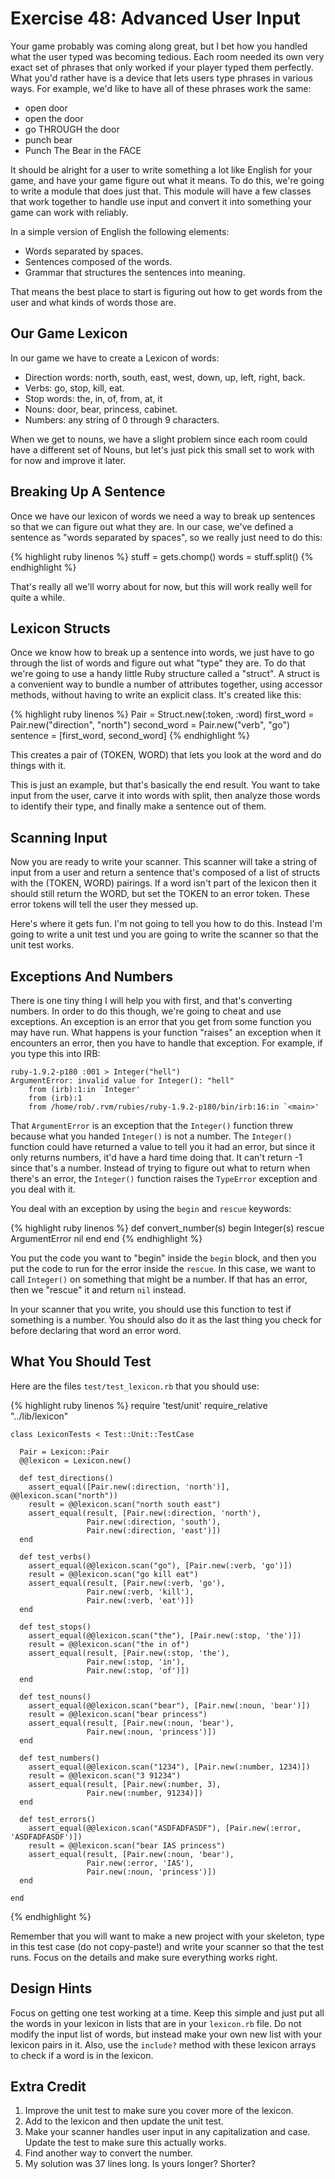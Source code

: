 # Exercise 48: Advanced User Input
Your game probably was coming along great, but I bet how you handled what the user typed was becoming tedious. Each room needed its own very exact set of phrases that only worked if your player typed them perfectly. What you'd rather have is a device that lets users type phrases in various ways. For example, we'd like to have all of these phrases work the same:

* open door
* open the door
* go THROUGH the door
* punch bear
* Punch The Bear in the FACE

It should be alright for a user to write something a lot like English for your game, and have your game figure out what it means. To do this, we're going to write a module that does just that. This module will have a few classes that work together to handle use input and convert it into something your game can work with reliably.

In a simple version of English the following elements:

* Words separated by spaces.
* Sentences composed of the words.
* Grammar that structures the sentences into meaning.

That means the best place to start is figuring out how to get words from the user and what kinds of words those are.

## Our Game Lexicon
In our game we have to create a Lexicon of words:

* Direction words: north, south, east, west, down, up, left, right, back.
* Verbs: go, stop, kill, eat.
* Stop words: the, in, of, from, at, it
* Nouns: door, bear, princess, cabinet.
* Numbers: any string of 0 through 9 characters.

When we get to nouns, we have a slight problem since each room could have a different set of Nouns, but let's just pick this small set to work with for now and improve it later.

## Breaking Up A Sentence
Once we have our lexicon of words we need a way to break up sentences so that we can figure out what they are. In our case, we've defined a sentence as "words separated by spaces", so we really just need to do this:

{% highlight ruby linenos %}
    stuff = gets.chomp()
    words = stuff.split()
{% endhighlight %}

That's really all we'll worry about for now, but this will work really well for quite a while.

## Lexicon Structs
Once we know how to break up a sentence into words, we just have to go through the list of words and figure out what "type" they are. To do that we're going to use a handy little Ruby structure called a "struct". A struct is a convenient way to bundle a number of attributes together, using accessor methods, without having to write an explicit class. It's created like this:

{% highlight ruby linenos %}
    Pair = Struct.new(:token, :word)
    first_word = Pair.new("direction", "north")
    second_word = Pair.new("verb", "go")
    sentence = [first_word, second_word]
{% endhighlight %}

This creates a pair of (TOKEN, WORD) that lets you look at the word and do things with it.

This is just an example, but that's basically the end result. You want to take input from the user, carve it into words with split, then analyze those words to identify their type, and finally make a sentence out of them.

## Scanning Input
Now you are ready to write your scanner. This scanner will take a string of input from a user and return a sentence that's composed of a list of structs with the (TOKEN, WORD) pairings. If a word isn't part of the lexicon then it should still return the WORD, but set the TOKEN to an error token. These error tokens will tell the user they messed up.

Here's where it gets fun. I'm not going to tell you how to do this. Instead I'm going to write a unit test und you are going to write the scanner so that the unit test works.

## Exceptions And Numbers
There is one tiny thing I will help you with first, and that's converting numbers. In order to do this though, we're going to cheat and use exceptions. An exception is an error that you get from some function you may have run. What happens is your function "raises" an exception when it encounters an error, then you have to handle that exception. For example, if you type this into IRB:


    ruby-1.9.2-p180 :001 > Integer("hell")
    ArgumentError: invalid value for Integer(): "hell"
    	from (irb):1:in `Integer'
    	from (irb):1
    	from /home/rob/.rvm/rubies/ruby-1.9.2-p180/bin/irb:16:in `<main>'

That `ArgumentError` is an exception that the `Integer()` function threw because what you handed `Integer()` is not a number. The `Integer()` function could have returned a value to tell you it had an error, but since it only returns numbers, it'd have a hard time doing that. It can't return -1 since that's a number. Instead of trying to figure out what to return when there's an error, the `Integer()` function raises the `TypeError` exception and you deal with it.

You deal with an exception by using the `begin` and `rescue` keywords:

{% highlight ruby linenos %}
    def convert_number(s)
      begin
        Integer(s)
      rescue ArgumentError
        nil
      end
    end
{% endhighlight %}

You put the code you want to "begin" inside the `begin` block, and then you put the code to run for the error inside the `rescue`. In this case, we want to call `Integer()` on something that might be a number. If that has an error, then we "rescue" it and return `nil` instead.

In your scanner that you write, you should use this function to test if something is a number. You should also do it as the last thing you check for before declaring that word an error word.

## What You Should Test
Here are the files `test/test_lexicon.rb` that you should use:

{% highlight ruby linenos %}
    require 'test/unit'
    require_relative "../lib/lexicon"
    
    class LexiconTests < Test::Unit::TestCase
    
      Pair = Lexicon::Pair
      @@lexicon = Lexicon.new()
    
      def test_directions()
        assert_equal([Pair.new(:direction, 'north')], @@lexicon.scan("north"))
        result = @@lexicon.scan("north south east")
        assert_equal(result, [Pair.new(:direction, 'north'),
                     Pair.new(:direction, 'south'),
                     Pair.new(:direction, 'east')])
      end
    
      def test_verbs()
        assert_equal(@@lexicon.scan("go"), [Pair.new(:verb, 'go')])
        result = @@lexicon.scan("go kill eat")
        assert_equal(result, [Pair.new(:verb, 'go'),
                     Pair.new(:verb, 'kill'),
                     Pair.new(:verb, 'eat')])
      end
    
      def test_stops()
        assert_equal(@@lexicon.scan("the"), [Pair.new(:stop, 'the')])
        result = @@lexicon.scan("the in of")
        assert_equal(result, [Pair.new(:stop, 'the'),
                     Pair.new(:stop, 'in'),
                     Pair.new(:stop, 'of')])
      end
    
      def test_nouns()
        assert_equal(@@lexicon.scan("bear"), [Pair.new(:noun, 'bear')])
        result = @@lexicon.scan("bear princess")
        assert_equal(result, [Pair.new(:noun, 'bear'),
                     Pair.new(:noun, 'princess')])
      end
    
      def test_numbers()
        assert_equal(@@lexicon.scan("1234"), [Pair.new(:number, 1234)])
        result = @@lexicon.scan("3 91234")
        assert_equal(result, [Pair.new(:number, 3),
                     Pair.new(:number, 91234)])
      end
    
      def test_errors()
        assert_equal(@@lexicon.scan("ASDFADFASDF"), [Pair.new(:error, 'ASDFADFASDF')])
        result = @@lexicon.scan("bear IAS princess")
        assert_equal(result, [Pair.new(:noun, 'bear'),
                     Pair.new(:error, 'IAS'),
                     Pair.new(:noun, 'princess')])
      end
    
    end
{% endhighlight %}

Remember that you will want to make a new project with your skeleton, type in this test case (do not copy-paste!) and write your scanner so that the test runs. Focus on the details and make sure everything works right.

## Design Hints
Focus on getting one test working at a time. Keep this simple and just put all the words in your lexicon in lists that are in your `lexicon.rb` file. Do not modify the input list of words, but instead make your own new list with your lexicon pairs in it. Also, use the `include?` method with these lexicon arrays to check if a word is in the lexicon.

## Extra Credit
1. Improve the unit test to make sure you cover more of the lexicon.
2. Add to the lexicon and then update the unit test.
3. Make your scanner handles user input in any capitalization and case. Update the test to make sure this actually works.
4. Find another way to convert the number.
5. My solution was 37 lines long. Is yours longer? Shorter?
